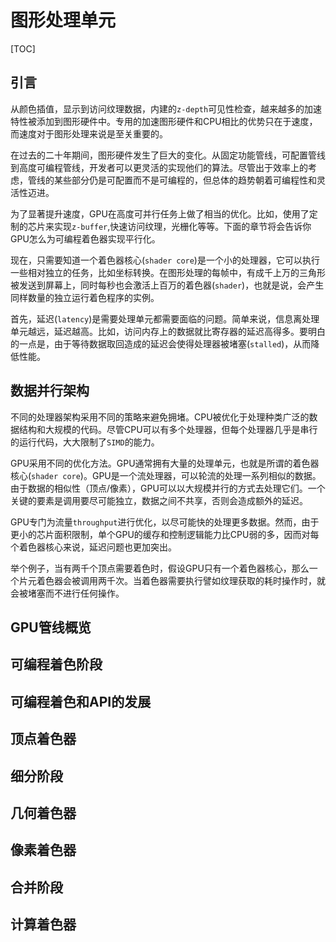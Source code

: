 # 图形处理单元

[TOC]

## 引言

从颜色插值，显示到访问纹理数据，内建的`z-depth`可见性检查，越来越多的加速特性被添加到图形硬件中。专用的加速图形硬件和CPU相比的优势只在于速度，而速度对于图形处理来说是至关重要的。

在过去的二十年期间，图形硬件发生了巨大的变化。从固定功能管线，可配置管线到高度可编程管线，开发者可以更灵活的实现他们的算法。尽管出于效率上的考虑，管线的某些部分仍是可配置而不是可编程的，但总体的趋势朝着可编程性和灵活性迈进。

为了显著提升速度，GPU在高度可并行任务上做了相当的优化。比如，使用了定制的芯片来实现`z-buffer`,快速访问纹理，光栅化等等。下面的章节将会告诉你GPU怎么为可编程着色器实现平行化。

现在，只需要知道一个着色器核心(`shader core`)是一个小的处理器，它可以执行一些相对独立的任务，比如坐标转换。在图形处理的每帧中，有成千上万的三角形被发送到屏幕上，同时每秒也会激活上百万的着色器(`shader`)，也就是说，会产生同样数量的独立运行着色程序的实例。

首先，延迟(`latency`)是需要处理单元都需要面临的问题。简单来说，信息离处理单元越远，延迟越高。比如，访问内存上的数据就比寄存器的延迟高得多。要明白的一点是，由于等待数据取回造成的延迟会使得处理器被堵塞(`stalled`)，从而降低性能。

## 数据并行架构

不同的处理器架构采用不同的策略来避免拥堵。CPU被优化于处理种类广泛的数据结构和大规模的代码。尽管CPU可以有多个处理器，但每个处理器几乎是串行的运行代码，大大限制了`SIMD`的能力。

GPU采用不同的优化方法。GPU通常拥有大量的处理单元，也就是所谓的着色器核心(`shader core`)。GPU是一个流处理器，可以轮流的处理一系列相似的数据。由于数据的相似性（顶点/像素），GPU可以以大规模并行的方式去处理它们。一个关键的要素是调用要尽可能独立，数据之间不共享，否则会造成额外的延迟。

GPU专门为流量`throughput`进行优化，以尽可能快的处理更多数据。然而，由于更小的芯片面积限制，单个GPU的缓存和控制逻辑能力比CPU弱的多，因而对每个着色器核心来说，延迟问题也更加突出。

举个例子，当有两千个顶点需要着色时，假设GPU只有一个着色器核心，那么一个片元着色器会被调用两千次。当着色器需要执行譬如纹理获取的耗时操作时，就会被堵塞而不进行任何操作。

## GPU管线概览

## 可编程着色阶段

## 可编程着色和API的发展

## 顶点着色器

## 细分阶段

## 几何着色器

## 像素着色器

## 合并阶段

## 计算着色器
 